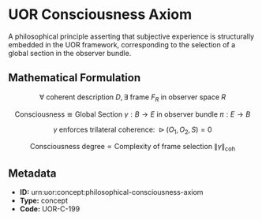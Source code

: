 # UOR Consciousness Axiom

A philosophical principle asserting that subjective experience is structurally embedded in the UOR framework, corresponding to the selection of a global section in the observer bundle.

## Mathematical Formulation

$$
\forall \text{ coherent description } D, \exists \text{ frame } F_R \text{ in observer space } R
$$

$$
\text{Consciousness} \cong \text{Global Section } \gamma: B \to E \text{ in observer bundle } \pi: E \to B
$$

$$
\gamma \text{ enforces trilateral coherence: } \triangleright(O_1, O_2, S) = 0
$$

$$
\text{Consciousness degree} \propto \text{Complexity of frame selection } \| \gamma \|_{\text{coh}}
$$

## Metadata

- **ID:** urn:uor:concept:philosophical-consciousness-axiom
- **Type:** concept
- **Code:** UOR-C-199
